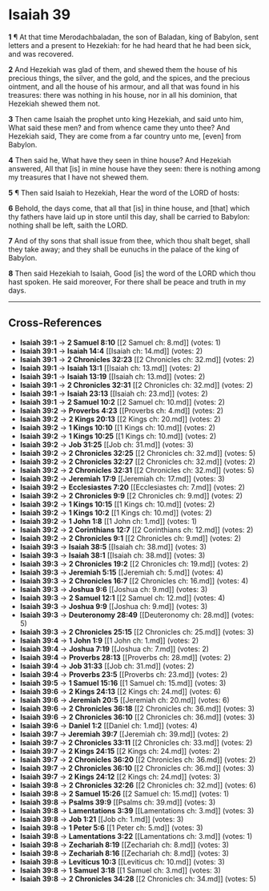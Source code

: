 # Isaiah 39

**1** ¶ At that time Merodachbaladan, the son of Baladan, king of Babylon, sent letters and a present to Hezekiah: for he had heard that he had been sick, and was recovered.

**2** And Hezekiah was glad of them, and shewed them the house of his precious things, the silver, and the gold, and the spices, and the precious ointment, and all the house of his armour, and all that was found in his treasures: there was nothing in his house, nor in all his dominion, that Hezekiah shewed them not.

**3** Then came Isaiah the prophet unto king Hezekiah, and said unto him, What said these men? and from whence came they unto thee? And Hezekiah said, They are come from a far country unto me, [even] from Babylon.

**4** Then said he, What have they seen in thine house? And Hezekiah answered, All that [is] in mine house have they seen: there is nothing among my treasures that I have not shewed them.

**5** ¶ Then said Isaiah to Hezekiah, Hear the word of the LORD of hosts:

**6** Behold, the days come, that all that [is] in thine house, and [that] which thy fathers have laid up in store until this day, shall be carried to Babylon: nothing shall be left, saith the LORD.

**7** And of thy sons that shall issue from thee, which thou shalt beget, shall they take away; and they shall be eunuchs in the palace of the king of Babylon.

**8** Then said Hezekiah to Isaiah, Good [is] the word of the LORD which thou hast spoken. He said moreover, For there shall be peace and truth in my days.

---

## Cross-References

- **Isaiah 39:1** → **2 Samuel 8:10** [[2 Samuel ch: 8.md]] (votes: 1)
- **Isaiah 39:1** → **Isaiah 14:4** [[Isaiah ch: 14.md]] (votes: 2)
- **Isaiah 39:1** → **2 Chronicles 32:23** [[2 Chronicles ch: 32.md]] (votes: 2)
- **Isaiah 39:1** → **Isaiah 13:1** [[Isaiah ch: 13.md]] (votes: 2)
- **Isaiah 39:1** → **Isaiah 13:19** [[Isaiah ch: 13.md]] (votes: 2)
- **Isaiah 39:1** → **2 Chronicles 32:31** [[2 Chronicles ch: 32.md]] (votes: 2)
- **Isaiah 39:1** → **Isaiah 23:13** [[Isaiah ch: 23.md]] (votes: 2)
- **Isaiah 39:1** → **2 Samuel 10:2** [[2 Samuel ch: 10.md]] (votes: 2)
- **Isaiah 39:2** → **Proverbs 4:23** [[Proverbs ch: 4.md]] (votes: 2)
- **Isaiah 39:2** → **2 Kings 20:13** [[2 Kings ch: 20.md]] (votes: 2)
- **Isaiah 39:2** → **1 Kings 10:10** [[1 Kings ch: 10.md]] (votes: 2)
- **Isaiah 39:2** → **1 Kings 10:25** [[1 Kings ch: 10.md]] (votes: 2)
- **Isaiah 39:2** → **Job 31:25** [[Job ch: 31.md]] (votes: 3)
- **Isaiah 39:2** → **2 Chronicles 32:25** [[2 Chronicles ch: 32.md]] (votes: 5)
- **Isaiah 39:2** → **2 Chronicles 32:27** [[2 Chronicles ch: 32.md]] (votes: 2)
- **Isaiah 39:2** → **2 Chronicles 32:31** [[2 Chronicles ch: 32.md]] (votes: 5)
- **Isaiah 39:2** → **Jeremiah 17:9** [[Jeremiah ch: 17.md]] (votes: 3)
- **Isaiah 39:2** → **Ecclesiastes 7:20** [[Ecclesiastes ch: 7.md]] (votes: 2)
- **Isaiah 39:2** → **2 Chronicles 9:9** [[2 Chronicles ch: 9.md]] (votes: 2)
- **Isaiah 39:2** → **1 Kings 10:15** [[1 Kings ch: 10.md]] (votes: 2)
- **Isaiah 39:2** → **1 Kings 10:2** [[1 Kings ch: 10.md]] (votes: 2)
- **Isaiah 39:2** → **1 John 1:8** [[1 John ch: 1.md]] (votes: 1)
- **Isaiah 39:2** → **2 Corinthians 12:7** [[2 Corinthians ch: 12.md]] (votes: 2)
- **Isaiah 39:2** → **2 Chronicles 9:1** [[2 Chronicles ch: 9.md]] (votes: 2)
- **Isaiah 39:3** → **Isaiah 38:5** [[Isaiah ch: 38.md]] (votes: 3)
- **Isaiah 39:3** → **Isaiah 38:1** [[Isaiah ch: 38.md]] (votes: 3)
- **Isaiah 39:3** → **2 Chronicles 19:2** [[2 Chronicles ch: 19.md]] (votes: 2)
- **Isaiah 39:3** → **Jeremiah 5:15** [[Jeremiah ch: 5.md]] (votes: 4)
- **Isaiah 39:3** → **2 Chronicles 16:7** [[2 Chronicles ch: 16.md]] (votes: 4)
- **Isaiah 39:3** → **Joshua 9:6** [[Joshua ch: 9.md]] (votes: 3)
- **Isaiah 39:3** → **2 Samuel 12:1** [[2 Samuel ch: 12.md]] (votes: 4)
- **Isaiah 39:3** → **Joshua 9:9** [[Joshua ch: 9.md]] (votes: 3)
- **Isaiah 39:3** → **Deuteronomy 28:49** [[Deuteronomy ch: 28.md]] (votes: 5)
- **Isaiah 39:3** → **2 Chronicles 25:15** [[2 Chronicles ch: 25.md]] (votes: 3)
- **Isaiah 39:4** → **1 John 1:9** [[1 John ch: 1.md]] (votes: 2)
- **Isaiah 39:4** → **Joshua 7:19** [[Joshua ch: 7.md]] (votes: 2)
- **Isaiah 39:4** → **Proverbs 28:13** [[Proverbs ch: 28.md]] (votes: 2)
- **Isaiah 39:4** → **Job 31:33** [[Job ch: 31.md]] (votes: 2)
- **Isaiah 39:4** → **Proverbs 23:5** [[Proverbs ch: 23.md]] (votes: 2)
- **Isaiah 39:5** → **1 Samuel 15:16** [[1 Samuel ch: 15.md]] (votes: 3)
- **Isaiah 39:6** → **2 Kings 24:13** [[2 Kings ch: 24.md]] (votes: 6)
- **Isaiah 39:6** → **Jeremiah 20:5** [[Jeremiah ch: 20.md]] (votes: 6)
- **Isaiah 39:6** → **2 Chronicles 36:18** [[2 Chronicles ch: 36.md]] (votes: 3)
- **Isaiah 39:6** → **2 Chronicles 36:10** [[2 Chronicles ch: 36.md]] (votes: 3)
- **Isaiah 39:6** → **Daniel 1:2** [[Daniel ch: 1.md]] (votes: 4)
- **Isaiah 39:7** → **Jeremiah 39:7** [[Jeremiah ch: 39.md]] (votes: 2)
- **Isaiah 39:7** → **2 Chronicles 33:11** [[2 Chronicles ch: 33.md]] (votes: 2)
- **Isaiah 39:7** → **2 Kings 24:15** [[2 Kings ch: 24.md]] (votes: 2)
- **Isaiah 39:7** → **2 Chronicles 36:20** [[2 Chronicles ch: 36.md]] (votes: 2)
- **Isaiah 39:7** → **2 Chronicles 36:10** [[2 Chronicles ch: 36.md]] (votes: 3)
- **Isaiah 39:7** → **2 Kings 24:12** [[2 Kings ch: 24.md]] (votes: 3)
- **Isaiah 39:8** → **2 Chronicles 32:26** [[2 Chronicles ch: 32.md]] (votes: 6)
- **Isaiah 39:8** → **2 Samuel 15:26** [[2 Samuel ch: 15.md]] (votes: 1)
- **Isaiah 39:8** → **Psalms 39:9** [[Psalms ch: 39.md]] (votes: 3)
- **Isaiah 39:8** → **Lamentations 3:39** [[Lamentations ch: 3.md]] (votes: 3)
- **Isaiah 39:8** → **Job 1:21** [[Job ch: 1.md]] (votes: 3)
- **Isaiah 39:8** → **1 Peter 5:6** [[1 Peter ch: 5.md]] (votes: 3)
- **Isaiah 39:8** → **Lamentations 3:22** [[Lamentations ch: 3.md]] (votes: 1)
- **Isaiah 39:8** → **Zechariah 8:19** [[Zechariah ch: 8.md]] (votes: 3)
- **Isaiah 39:8** → **Zechariah 8:16** [[Zechariah ch: 8.md]] (votes: 3)
- **Isaiah 39:8** → **Leviticus 10:3** [[Leviticus ch: 10.md]] (votes: 3)
- **Isaiah 39:8** → **1 Samuel 3:18** [[1 Samuel ch: 3.md]] (votes: 3)
- **Isaiah 39:8** → **2 Chronicles 34:28** [[2 Chronicles ch: 34.md]] (votes: 5)
